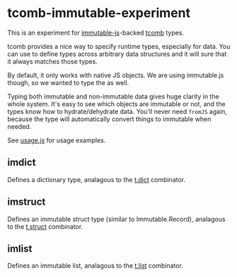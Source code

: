 
# tcomb-immutable-experiment

This is an experiment for [immutable-js](https://github.com/facebook/immutable-js/)-backed [tcomb](https://github.com/gcanti/tcomb) types.

tcomb provides a nice way to specify runtime types, especially for data. You can use to define types across arbitrary data structures and it will sure that it always matches those types.

By default, it only works with native JS objects. We are using immutable.js though, so we wanted to type the as well.

Typing both immutable and non-immutable data gives huge clarity in the whole system. It's easy to see which objects are immutable or not, and the types know how to hydrate/dehydrate data. You'll never need `fromJS` again, because the type will automatically convert things to immutable when needed.

See [usage.js](https://github.com/jlongster/tcomb-immutable-experiment/blob/master/usage.js) for usage examples.

## imdict

Defines a dictionary type, analagous to the [t.dict](https://github.com/gcanti/tcomb/blob/master/docs/API.md#the-dict-combinator) combinator.

## imstruct

Defines an immutable struct type (similar to Immutable.Record), analagous to the [t.struct](https://github.com/gcanti/tcomb/blob/master/docs/API.md#the-struct-combinator) combinator.

## imlist

Defines an immutable list, analagous to the [t.list](https://github.com/gcanti/tcomb/blob/master/docs/API.md#the-list-combinator) combinator.